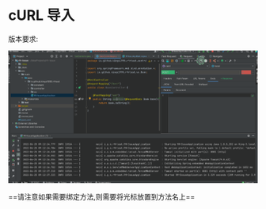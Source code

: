 # cURL 导入

版本要求: <Badge text="2022.2.1" />

![importByCurl](../../.vuepress/public/img/2022.2.1/importByCurl.gif)

==请注意如果需要绑定方法,则需要将光标放置到方法名上==
